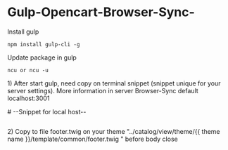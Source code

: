 # Gulp-Opencart-Browser-Sync-

Install gulp

<code>npm install gulp-cli -g</code>

Update package in gulp

<code>ncu or ncu -u</code>


<p>1) After start gulp, need copy on terminal snippet (snippet unique for your server settings). More information in server Browser-Sync default localhost:3001
</p>

<p>
    # --Snippet for local host--
<code>
<script id="__bs_script__">//<![CDATA[
    document.write("<script async src='http://HOST:3000/browser-sync/browser-sync-client.js?v=2.23.6'><\/script>".replace("HOST", location.hostname));
//]]></script>
</code> 
 </p>
  

<p>2) Copy to file footer.twig  on your theme  "../catalog/view/theme/{{ theme name }}/template/common/footer.twig " before body close <code></ body></code></p>
